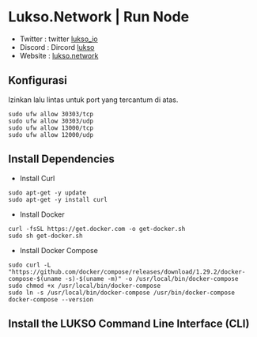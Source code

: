 # Lukso.Network | Run Node
- Twitter : twitter [lukso_io](https://twitter.com/lukso_io/)
- Discord : Dircord [lukso](https://discord.gg/emkwYkvCPm)
- Website : [lukso.network](lukso.network)

## Konfigurasi
Izinkan lalu lintas untuk port yang tercantum di atas.
```
sudo ufw allow 30303/tcp
sudo ufw allow 30303/udp
sudo ufw allow 13000/tcp
sudo ufw allow 12000/udp
```

## Install Dependencies
- Install Curl
```
sudo apt-get -y update
sudo apt-get -y install curl
```

- Install Docker
```
curl -fsSL https://get.docker.com -o get-docker.sh
sudo sh get-docker.sh
```

- Install Docker Compose
```
sudo curl -L "https://github.com/docker/compose/releases/download/1.29.2/docker-compose-$(uname -s)-$(uname -m)" -o /usr/local/bin/docker-compose
sudo chmod +x /usr/local/bin/docker-compose
sudo ln -s /usr/local/bin/docker-compose /usr/bin/docker-compose
docker-compose --version
```

## Install the LUKSO Command Line Interface (CLI)

